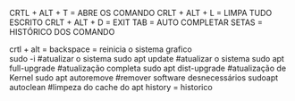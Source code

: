 CRTL + ALT + T = ABRE OS COMANDO
CRLT + ALT + L = LIMPA TUDO ESCRITO
CRLT + ALT + D = EXIT
TAB = AUTO COMPLETAR
SETAS = HISTÓRICO DOS COMANDO

crtl + alt = backspace = reinicia o sistema grafico  
sudo -i  #atualizar o sistema
sudo apt update #atualizar o sistema
sudo apt full-upgrade #atualização completa
sudo apt dist-upgrade #atualização de Kernel
sudo apt autoremove #remover software desnecessários
sudoapt autoclean #limpeza do cache do apt
history = historico 
